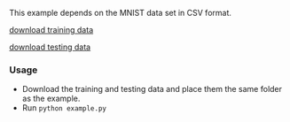 This example depends on the MNIST data set in CSV format.

[download training data](https://pjreddie.com/media/files/mnist_train.csv)

[download testing data](https://pjreddie.com/media/files/mnist_test.csv)


### Usage

 - Download the training and testing data and place them the same folder as the example.
 - Run `python example.py`
 